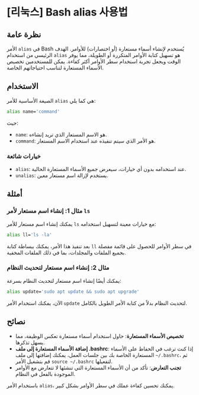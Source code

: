 # [리눅스] Bash alias 사용법

## نظرة عامة
الأمر `alias` في Bash يُستخدم لإنشاء أسماء مستعارة (أو اختصارات) للأوامر. الهدف الرئيسي من استخدام `alias` هو تسهيل كتابة الأوامر المتكررة أو الطويلة، مما يوفر الوقت ويجعل تجربة استخدام سطر الأوامر أكثر كفاءة. يمكن للمستخدمين تخصيص الأسماء المستعارة لتناسب احتياجاتهم الخاصة.

## الاستخدام
الصيغة الأساسية للأمر `alias` هي كما يلي:

```bash
alias name='command'
```

حيث:
- `name`: هو الاسم المستعار الذي تريد إنشاءه.
- `command`: هو الأمر الذي سيتم تنفيذه عند استخدام الاسم المستعار.

### خيارات شائعة
- `alias`: عند استخدامه بدون أي خيارات، سيعرض جميع الأسماء المستعارة الحالية.
- `unalias`: يستخدم لإزالة اسم مستعار معين.

## أمثلة
### مثال 1: إنشاء اسم مستعار لأمر `ls`
يمكنك إنشاء اسم مستعار للأمر `ls` مع خيارات معينة لتسهيل استخدامه:

```bash
alias ll='ls -la'
```

بعد تنفيذ هذا الأمر، يمكنك ببساطة كتابة `ll` في سطر الأوامر للحصول على قائمة مفصلة بجميع الملفات والمجلدات، بما في ذلك الملفات المخفية.

### مثال 2: إنشاء اسم مستعار لتحديث النظام
يمكنك أيضًا إنشاء اسم مستعار لتحديث النظام بسرعة:

```bash
alias update='sudo apt update && sudo apt upgrade'
```

الآن، يمكنك استخدام الأمر `update` لتحديث النظام بدلاً من كتابة الأمر الطويل بالكامل.

## نصائح
- **تخصيص الأسماء المستعارة**: حاول استخدام أسماء مستعارة تعكس الوظيفة، مما يسهل تذكرها.
- **إضافة الأسماء المستعارة إلى ملف .bashrc**: إذا كنت ترغب في الحفاظ على الأسماء المستعارة الخاصة بك بين جلسات العمل، يمكنك إضافتها إلى ملف `~/.bashrc`، ثم قم بتشغيل الأمر `source ~/.bashrc` لتفعيلها.
- **تجنب التعارض**: تأكد من أن الأسماء المستعارة التي تنشئها لا تتعارض مع الأوامر الموجودة بالفعل في النظام.

باستخدام الأمر `alias`، يمكنك تحسين كفاءة عملك في سطر الأوامر بشكل كبير.